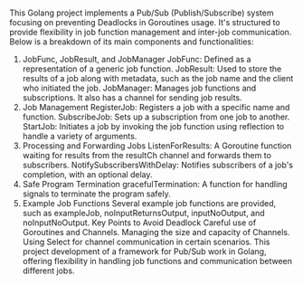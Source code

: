 ####
This Golang project implements a Pub/Sub (Publish/Subscribe) system focusing on preventing Deadlocks in Goroutines usage. It's structured to provide flexibility in job function management and inter-job communication. Below is a breakdown of its main components and functionalities:

1. JobFunc, JobResult, and JobManager
JobFunc: Defined as a representation of a generic job function.
JobResult: Used to store the results of a job along with metadata, such as the job name and the client who initiated the job.
JobManager: Manages job functions and subscriptions. It also has a channel for sending job results.
2. Job Management
RegisterJob: Registers a job with a specific name and function.
SubscribeJob: Sets up a subscription from one job to another.
StartJob: Initiates a job by invoking the job function using reflection to handle a variety of arguments.
3. Processing and Forwarding Jobs
ListenForResults: A Goroutine function waiting for results from the resultCh channel and forwards them to subscribers.
NotifySubscribersWithDelay: Notifies subscribers of a job's completion, with an optional delay.
4. Safe Program Termination
gracefulTermination: A function for handling signals to terminate the program safely.
5. Example Job Functions
Several example job functions are provided, such as exampleJob, noInputReturnsOutput, inputNoOutput, and noInputNoOutput.
Key Points to Avoid Deadlock
Careful use of Goroutines and Channels.
Managing the size and capacity of Channels.
Using Select for channel communication in certain scenarios.
This project development of a framework for Pub/Sub work in Golang, offering flexibility in handling job functions and communication between different jobs.
####
